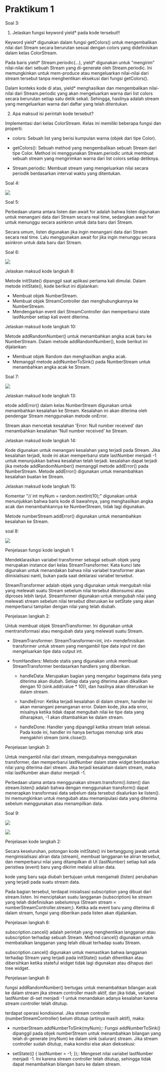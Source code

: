 # Praktikum 1

Soal 3:

1. Jelaskan fungsi keyword yield\* pada kode tersebut!!

Keyword yield\* digunakan dalam fungsi getColors() untuk mengembalikan nilai dari Stream secara berurutan sesuai dengan colors yang didefinisikan dalam kelas ColorStream.

Pada baris yield* Stream.periodic(...), yield* digunakan untuk "mengirim" nilai-nilai dari sebuah Stream yang di-generate oleh Stream.periodic. Ini memungkinkan untuk mem-produce atau mengeluarkan nilai-nilai dari stream tersebut tanpa menghentikan eksekusi dari fungsi getColors().

Dalam konteks kode di atas, yield\* menghasilkan dan mengembalikan nilai-nilai dari Stream.periodic yang akan mengeluarkan warna dari list colors secara berurutan setiap satu detik sekali. Sehingga, hasilnya adalah stream yang mengeluarkan warna dari daftar yang telah ditentukan.

2. Apa maksud isi perintah kode tersebut?

Implementasi dari kelas ColorStream. Kelas ini memiliki beberapa fungsi dan properti:

- colors: Sebuah list yang berisi kumpulan warna (objek dari tipe Color).

- getColors(): Sebuah method yang mengembalikan sebuah Stream dari tipe Color. Method ini menggunakan Stream.periodic untuk membuat sebuah stream yang mengirimkan warna dari list colors setiap detiknya.

- Stream.periodic: Membuat stream yang mengeluarkan nilai secara periodik berdasarkan interval waktu yang ditentukan.

Soal 4:

![](/WEEK-13/docs/soal4.gif)

Soal 5:

Perbedaan utama antara listen dan await for adalah bahwa listen digunakan untuk menangani data dari Stream secara real time, sedangkan await for untuk menunggu secara asinkron untuk data baru dari Stream.

Secara umum, listen digunakan jika ingin menangani data dari Stream secara real time. Lalu menggunakan await for jika ingin menunggu secara asinkron untuk data baru dari Stream.

Soal 6:

![](/WEEK-13/docs/soal6.gif)

Jelaskan maksud kode langkah 8:

Metode initState() dipanggil saat aplikasi pertama kali dimulai. Dalam metode initState(), kode berikut ini dijalankan:

- Membuat objek NumberStream.
- Membuat objek StreamController dan menghubungkannya ke NumberStream.
- Mendengarkan event dari StreamController dan memperbarui state lastNumber setiap kali event diterima.

Jelaskan maksud kode langkah 10:

Metode addRandomNumber() untuk menambahkan angka acak baru ke NumberStream. Dalam metode addRandomNumber(), kode berikut ini dijalankan:

- Membuat objek Random dan menghasilkan angka acak.
- Memanggil metode addNumberToSink() pada NumberStream untuk menambahkan angka acak ke Stream.

Soal 7:

![](/WEEK-13/docs/soal7.png)

Jelaskan maksud kode langkah 13:

etode addError() dalam kelas NumberStream digunakan untuk menambahkan kesalahan ke Stream. Kesalahan ini akan diterima oleh pendengar Stream menggunakan metode onError.

Stream akan mencetak kesalahan 'Error: Null number received' dan menambahkan kesalahan 'Null number received' ke Stream.

Jelaskan maksud kode langkah 14:

Kode digunakan untuk menangani kesalahan yang terjadi pada Stream. Jika kesalahan terjadi, kode ini akan memperbarui state lastNumber menjadi -1 untuk menunjukkan bahwa kesalahan telah terjadi. kesalahan dapat terjadi jika metode addRandomNumber() memanggil metode addError() pada NumberStream. Metode addError() digunakan untuk menambahkan kesalahan buatan ke Stream.

Jelaskan maksud kode langkah 15:

Komentar "// int myNum = random.nextInt(10);" digunakan untuk menunjukkan bahwa baris kode di bawahnya, yang menghasilkan angka acak dan menambahkannya ke NumberStream, tidak lagi digunakan.

Metode numberStream.addError() digunakan untuk menambahkan kesalahan ke Stream.

soal 8:

![](/WEEK-13/docs/soal8.gif)

Penjelasan fungsi kode langkah 1:

Mendeklarasikan variabel transformer sebagai sebuah objek yang merupakan instance dari kelas StreamTransformer. Kata kunci late digunakan untuk menandakan bahwa nilai variabel transformer akan diinisialisasi nanti, bukan pada saat deklarasi variabel tersebut.

StreamTransformer adalah objek yang digunakan untuk mengubah nilai yang melewati suatu Stream sebelum nilai tersebut dikonsumsi atau diproses lebih lanjut. Streamformer digunakan untuk mengubah nilai yang melewati stream sebelum nilai tersebut diteruskan ke setState yang akan memperbarui tampilan dengan nilai yang telah diubah.

Penjelasan langkah 2:

Untuk membuat objek StreamTransformer. Ini digunakan untuk mentransformasi atau mengubah data yang melewati suatu Stream.

- StreamTransformer: StreamTransformer<int, int> mendefinisikan transformer untuk stream yang mengambil tipe data input int dan mengeluarkan tipe data output int.
- fromHandlers: Metode statis yang digunakan untuk membuat StreamTransformer berdasarkan handlers yang diberikan.

  - handleData: Merupakan bagian yang mengatur bagaimana data yang diterima akan diubah. Setiap data yang diterima akan dikalikan dengan 10 (sink.add(value \* 10)), dan hasilnya akan diteruskan ke dalam stream.

  - handleError: Ketika terjadi kesalahan di dalam stream, handler ini akan menangani penanganan error. Dalam kode, jika ada error, misalnya ketika tidak dapat mengubah nilai ke tipe data yang diharapkan, -1 akan ditambahkan ke dalam stream.

  - handleDone: Handler yang dipanggil ketika stream telah selesai. Pada kode ini, handler ini hanya bertugas menutup sink atau mengakhiri stream (sink.close()).

Penjelasan langkah 3:

Untuk mengambil nilai dari stream, mengubahnya menggunakan transformer, dan memperbarui lastNumber dalam state widget berdasarkan nilai yang diterima dari stream. Jika terjadi kesalahan dalam stream, maka nilai lastNumber akan diatur menjadi -1.

Perbedaan utama antara menggunakan stream.transform().listen() dan stream.listen() adalah bahwa dengan menggunakan transform() dapat menerapkan transformasi data sebelum data tersebut disalurkan ke listen(). Ini memungkinkan untuk mengubah atau memanipulasi data yang diterima sebelum menggunakan atau menampilkan data.

Soal 9:

![](/WEEK-13/docs/soal9.gif)

![](/WEEK-13/docs/OnDone.png)

Penjelasan kode langkah 2:

Secara keseluruhan, potongan kode initState() ini bertanggung jawab untuk menginisialisasi aliran data (stream), membuat langganan ke aliran tersebut, dan memperbarui nilai yang ditampilkan di UI (lastNumber) setiap kali ada peristiwa (event) baru yang dikirim melalui aliran data.

kode yang baru saja diubah bertujuan untuk mengamati (listen) perubahan yang terjadi pada suatu stream data.

Pada bagian tersebut, terdapat inisialisasi subscription yang dibuat dari stream.listen. Ini menciptakan suatu langganan (subscription) ke stream yang telah didefinisikan sebelumnya (Stream stream = numberStreamController.stream;). Ketika ada event baru yang diterima di dalam stream, fungsi yang diberikan pada listen akan dijalankan.

Penjelasan langkah 6:

subscription.cancel() adalah perintah yang menghentikan langganan atau subscription terhadap sebuah Stream. Method cancel() digunakan untuk membatalkan langganan yang telah dibuat terhadap suatu Stream.

subscription.cancel() digunakan untuk memastikan bahwa langganan terhadap Stream yang terjadi pada initState() sudah dihentikan atau dibersihkan ketika stateful widget tidak lagi digunakan atau dihapus dari tree widget.

Penjelasan langkah 8:

fungsi addRandomNumber() bertugas untuk menambahkan bilangan acak ke dalam stream jika stream controller masih aktif, dan jika tidak, variabel lastNumber di-set menjadi -1 untuk menandakan adanya kesalahan karena stream controller telah ditutup.

terdapat operasi kondisional. Jika stream controller (numberStreamController) belum ditutup (artinya masih aktif), maka:

- numberStream.addNumberToSink(myNum);: Fungsi addNumberToSink() dipanggil pada objek numberStream untuk menambahkan bilangan yang telah di-generate (myNum) ke dalam sink (saluran) stream.
  Jika stream controller sudah ditutup, maka kondisi else akan dieksekusi:

- setState(() { lastNumber = -1; });: Mengeset nilai variabel lastNumber menjadi -1. Ini karena stream controller telah ditutup, sehingga tidak dapat menambahkan bilangan baru ke dalam stream.
